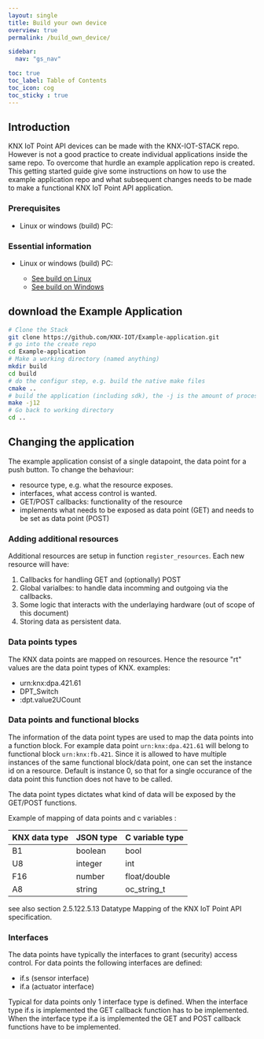 ```yaml
---
layout: single
title: Build your own device
overview: true
permalink: /build_own_device/

sidebar:
  nav: "gs_nav"

toc: true
toc_label: Table of Contents
toc_icon: cog
toc_sticky : true
---
```



## Introduction

KNX IoT Point API devices can be made with the KNX-IOT-STACK repo.
However is not a good practice to create individual applications inside the same repo.
To overcome that hurdle an example application repo is created.
This getting started guide give some instructions on how to use the example application repo and what subsequent changes needs to be made to make a functional KNX IoT Point API application.

### Prerequisites

- Linux or windows (build) PC:

### Essential information

- Linux or windows (build) PC:

  - [See build on Linux](/building_linux)
  - [See build on Windows](/building_windows)

## download the Example Application

```bash
# Clone the Stack
git clone https://github.com/KNX-IOT/Example-application.git
# go into the create repo
cd Example-application
# Make a working directory (named anything)
mkdir build
cd build 
# do the configur step, e.g. build the native make files
cmake ..
# build the application (including sdk), the -j is the amount of processor the build will be using
make -j12
# Go back to working directory
cd ..
```

## Changing the application

The example application consist of a single datapoint, the data point for a push button. To change the behaviour:

- resource type, e.g. what the resource exposes.
- interfaces, what access control is wanted.
- GET/POST callbacks: functionality of the resource
- implements what needs to be exposed as data point (GET) and needs to be set as data point (POST)

### Adding additional resources

Additional resources are setup in function `register_resources`.
Each new resource will have:

1. Callbacks for handling GET and (optionally) POST
2. Global varialbes: to handle data incomming and outgoing via the callbacks.
3. Some logic that interacts with the underlaying hardware (out of scope of this document)
4. Storing data as persistent data.

### Data points types

The KNX data points are mapped on resources.
Hence the resource "rt" values are the data point types of KNX.
examples:

- urn:knx:dpa.421.61
- DPT_Switch
- :dpt.value2UCount

### Data points and functional blocks

The information of the data point types are used to map the data points into a function block. For example data point `urn:knx:dpa.421.61` will belong to functional block `urn:knx:fb.421`. Since it is allowed to have multiple instances of the same functional block/data point, one can set the instance id on a resource. Default is instance 0, so that for a single occurance of the data point this function does not have to be called.

The data point types dictates what kind of data will be exposed by the GET/POST functions.

Example of mapping of data points and c variables :

|  KNX data type |  JSON type | C variable type |
|----------------| -----------| --------------- |
| B1             | boolean    | bool            |
| U8             | integer    | int             |
| F16            | number     | float/double    |
| A8             | string     | oc_string_t     |

see also section 2.5.122.5.13 Datatype Mapping of the KNX IoT Point API specification.

### Interfaces

The data points have typically the interfaces to grant (security) access control.
For data points the following interfaces are defined:

- if.s (sensor interface)
- if.a (actuator interface)

Typical for data points only 1 interface type is defined.
When the interface type if.s is implemented the GET callback function has to be implemented.
When the interface type if.a is implemented the GET and POST callback functions have to be implemented.
